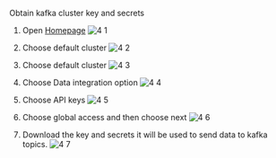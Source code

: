 Obtain kafka cluster key and secrets

1. Open [Homepage](https://confluent.cloud/home)
![4 1](https://github.com/Rohii1515/kafka-pipeline/assets/101645749/df3cbf71-28da-4f6b-b94d-06c9cd6e656a)


2. Choose default cluster
![4 2](https://github.com/Rohii1515/kafka-pipeline/assets/101645749/ea92e84d-6b4a-4f03-976b-46a26d813717)


3. Choose default cluster
![4 3](https://github.com/Rohii1515/kafka-pipeline/assets/101645749/cf3e4109-29e1-4259-a582-315a1cfa4120)


4. Choose Data integration option
![4 4](https://github.com/Rohii1515/kafka-pipeline/assets/101645749/da451965-27d9-4772-be51-0c6e0b1ae3d4)


5. Choose API keys
![4 5](https://github.com/Rohii1515/kafka-pipeline/assets/101645749/557850d7-c3ab-4796-9ccc-2cc56b3edd9d)


6. Choose global access and then choose next
![4 6](https://github.com/Rohii1515/kafka-pipeline/assets/101645749/28d9aae0-e297-41f5-8a57-f7ca073b92fe)


7. Download the key and secrets it will be used to send data to kafka topics.
![4 7](https://github.com/Rohii1515/kafka-pipeline/assets/101645749/d265340a-a2f9-47c5-a39b-962c6ca0ea3c)
